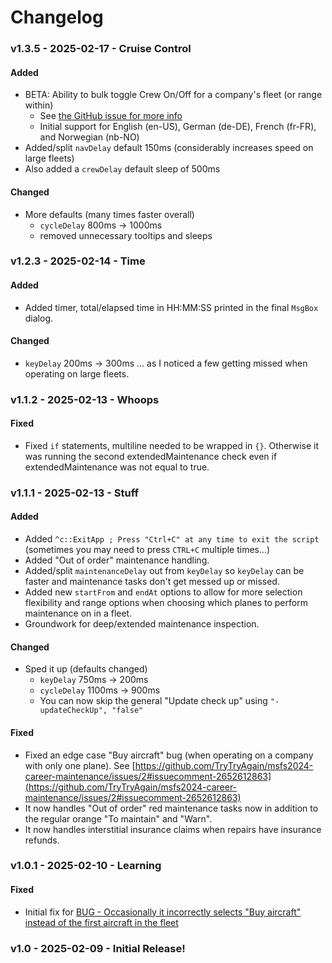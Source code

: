 # Changelog

### v1.3.5 - 2025-02-17 - Cruise Control

#### Added

- BETA: Ability to bulk toggle Crew On/Off for a company's fleet (or range within)
  - See [the GitHub issue for more info](https://github.com/TryTryAgain/msfs2024-career-maintenance/issues/1)
  - Initial support for English (en-US), German (de-DE), French (fr-FR), and Norwegian (nb-NO)
- Added/split `navDelay` default 150ms (considerably increases speed on large fleets)
- Also added a `crewDelay` default sleep of 500ms

#### Changed

- More defaults (many times faster overall)
  - `cycleDelay` 800ms -> 1000ms
  - removed unnecessary tooltips and sleeps

### v1.2.3 - 2025-02-14 - Time

#### Added

- Added timer, total/elapsed time in HH:MM:SS printed in the final `MsgBox` dialog.

#### Changed

- `keyDelay` 200ms -> 300ms ... as I noticed a few getting missed when operating on large fleets.

### v1.1.2 - 2025-02-13 - Whoops

#### Fixed
- Fixed `if` statements, multiline needed to be wrapped in `{}`. Otherwise it was running the second extendedMaintenance check even if extendedMaintenance was not equal to true.

### v1.1.1 - 2025-02-13 - Stuff

#### Added
- Added `^c::ExitApp ; Press "Ctrl+C" at any time to exit the script` (sometimes you may need to press `CTRL+C` multiple times...)
- Added "Out of order" maintenance handling.
- Added/split `maintenanceDelay` out from `keyDelay` so `keyDelay` can be faster and maintenance tasks don't get messed up or missed.
- Added new `startFrom` and `endAt` options to allow for more selection flexibility and range options when choosing which planes to perform maintenance on in a fleet.
- Groundwork for deep/extended maintenance inspection.

#### Changed
- Sped it up (defaults changed)
  - `keyDelay` 750ms -> 200ms
  - `cycleDelay` 1100ms -> 900ms
  - You can now skip the general "Update check up" using `"-updateCheckUp", "false"`

#### Fixed
- Fixed an edge case "Buy aircraft" bug (when operating on a company with only one plane). See [https://github.com/TryTryAgain/msfs2024-career-maintenance/issues/2#issuecomment-2652612863](https://github.com/TryTryAgain/msfs2024-career-maintenance/issues/2#issuecomment-2652612863)
- It now handles "Out of order" red maintenance tasks now in addition to the regular orange "To maintain" and "Warn".
- It now handles interstitial insurance claims when repairs have insurance refunds.

### v1.0.1 - 2025-02-10 - Learning

#### Fixed
- Initial fix for [BUG - Occasionally it incorrectly selects "Buy aircraft" instead of the first aircraft in the fleet](https://github.com/TryTryAgain/msfs2024-career-maintenance/issues/2)

### v1.0 - 2025-02-09 - Initial Release!
